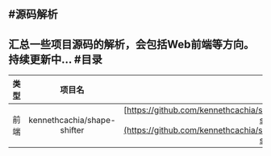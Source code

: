 #源码解析
---
汇总一些项目源码的解析，会包括Web前端等方向。持续更新中...
#目录
---
类型|项目名|地址
--|:--:|---:
前端|kennethcachia/shape-shifter|[https://github.com/kennethcachia/shape-shifter](https://github.com/kennethcachia/shape-shifter)
